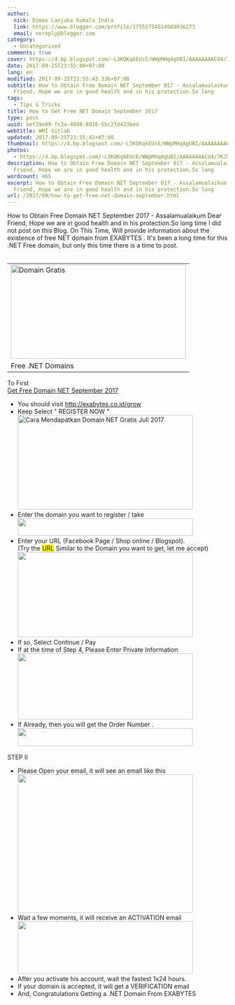 ```yaml
---
author:
  nick: Dimas Lanjaka Kumala Indra
  link: https://www.blogger.com/profile/17555754514989936273
  email: noreply@blogger.com
category:
  - Uncategorized
comments: true
cover: https://4.bp.blogspot.com/-L3KQKqkEUcE/WWpMHqAgUBI/AAAAAAAACU4/7KJ5yi2UlTErYq_6Fflz--LsOR6K52nGQCLcBGAs/s400/bodo.png
date: 2017-09-25T23:55:00+07:00
lang: en
modified: 2017-09-25T23:55:43.336+07:00
subtitle: How to Obtain Free Domain NET September 017 - Assalamualaikum Dear
  Friend, Hope we are in good health and in his protection.So long
tags:
  - Tips & Tricks
title: How to Get Free NET Domain September 2017
type: post
uuid: bef39e09-fc2a-4888-8816-5bc2fd423bed
webtitle: WMI Gitlab
updated: 2017-09-25T23:55:43+07:00
thumbnail: https://4.bp.blogspot.com/-L3KQKqkEUcE/WWpMHqAgUBI/AAAAAAAACU4/7KJ5yi2UlTErYq_6Fflz--LsOR6K52nGQCLcBGAs/s400/bodo.png
photos:
  - https://4.bp.blogspot.com/-L3KQKqkEUcE/WWpMHqAgUBI/AAAAAAAACU4/7KJ5yi2UlTErYq_6Fflz--LsOR6K52nGQCLcBGAs/s400/bodo.png
description: How to Obtain Free Domain NET September 017 - Assalamualaikum Dear
  Friend, Hope we are in good health and in his protection.So long
wordcount: 465
excerpt: How to Obtain Free Domain NET September 017 - Assalamualaikum Dear
  Friend, Hope we are in good health and in his protection.So long
url: /2017/09/how-to-get-free-net-domain-september.html
---
```


<div>How to Obtain Free Domain NET September 2017 - Assalamualaikum Dear Friend, Hope     we are in good health&nbsp;and in his protection.So long time I did     not post on this Blog. On This&nbsp;Time, Will provide information about the     existence of free NET domain from              EXABYTES          . It's been a long time for this .NET Free domain, but only this time there     is a time to post. </div><div><br></div><table align="center" cellpadding="0" cellspacing="0">    <tbody><tr>            <td><a href="https://4.bp.blogspot.com/-L3KQKqkEUcE/WWpMHqAgUBI/AAAAAAAACU4/7KJ5yi2UlTErYq_6Fflz--LsOR6K52nGQCLcBGAs/s1600/bodo.png" rel="noopener noreferer nofollow">                    <img alt="Domain Gratis" border="0" height="215" src="https://4.bp.blogspot.com/-L3KQKqkEUcE/WWpMHqAgUBI/AAAAAAAACU4/7KJ5yi2UlTErYq_6Fflz--LsOR6K52nGQCLcBGAs/s400/bodo.png" title="Free Domain Net" width="400">                </a>            </td>        </tr><tr>            <td>Free .NET Domains             </td>        </tr></tbody></table>To First <br><a href="http://web-manajemen.blogspot.com/2017/09/how-to-get-free-net-domain-september.html" target="_blank">Get Free Domain NET September 2017</a><br><div><ul><li>            You should visit             <a href="http://exabytes.co.id/grow" rel="noopener noreferer nofollow" target="_blank">http://exabytes.co.id/grow</a>        </li><li>            Keep Select " REGISTER NOW "             <br>            <a href="https://2.bp.blogspot.com/-6FGl_R5cJ3M/WWpNxk8N9zI/AAAAAAAACVA/SHDUz8OBD3gWwBUheVkaOLKrhR6SxlOmQCLcBGAs/s1600/ea.png" rel="noopener noreferer nofollow">                <img alt="Cara Mendapatkan Domain NET Gratis Juli 2017" border="0" height="216" src="https://2.bp.blogspot.com/-6FGl_R5cJ3M/WWpNxk8N9zI/AAAAAAAACVA/SHDUz8OBD3gWwBUheVkaOLKrhR6SxlOmQCLcBGAs/s400/ea.png" title="How To Obtain Free NET Domains July 2017" width="400">            </a>        </li><li>            Enter the domain you want to register / take             <br>            <a href="https://4.bp.blogspot.com/-_I6KlQAC_SQ/WWpOUnXWzUI/AAAAAAAACVE/mqFwAZieX1cNLqmur-DcTnEyaeniKKCUQCLcBGAs/s1600/eaa.png" rel="noopener noreferer nofollow">                <img alt="" border="0" height="40" src="https://4.bp.blogspot.com/-_I6KlQAC_SQ/WWpOUnXWzUI/AAAAAAAACVE/mqFwAZieX1cNLqmur-DcTnEyaeniKKCUQCLcBGAs/s400/eaa.png" title="How To Obtain Free NET Domains July 2017" width="400">            </a>        </li><li>            Enter your URL (Facebook Page / Shop online / Blogspot).             <br>            (Try the <span style="background-color: yellow;">URL</span>&nbsp;Similar to the Domain you want to get, let me             accept)             <br>            <a href="https://2.bp.blogspot.com/-355GYQUlHYk/WWpPdXlUh6I/AAAAAAAACVM/8TWXDl88spQEPgUm99j4BkHa_SLY_v0QACLcBGAs/s1600/qq.png" rel="noopener noreferer nofollow">                <img alt="" border="0" height="195" src="https://2.bp.blogspot.com/-355GYQUlHYk/WWpPdXlUh6I/AAAAAAAACVM/8TWXDl88spQEPgUm99j4BkHa_SLY_v0QACLcBGAs/s400/qq.png" title="How To Obtain Free NET Domains July 2017" width="400">            </a>        </li><li>            If so, Select Continue / Pay         </li><li>            If at the time of Step 4, Please Enter Private Information             <br>            <a href="https://4.bp.blogspot.com/-rdcplahQZIg/WWpQeZ4OSPI/AAAAAAAACVU/kCocFMv46gwmUj007VRWoDhzc9dGGAzwQCLcBGAs/s1600/qqq.png" rel="noopener noreferer nofollow">                <img alt="" border="0" height="151" src="https://4.bp.blogspot.com/-rdcplahQZIg/WWpQeZ4OSPI/AAAAAAAACVU/kCocFMv46gwmUj007VRWoDhzc9dGGAzwQCLcBGAs/s400/qqq.png" title="How To Obtain Free NET Domains July 2017" width="400">            </a>        </li><li>            If Already, then you will get the Order Number .             <br>            <a href="https://3.bp.blogspot.com/-2za4An5I4MI/WWpYNw_bD6I/AAAAAAAACV4/X05hVD-NOJUq7MkW9v_Plf_p1fdb8O55ACLcBGAs/s1600/aawwa.png" rel="noopener noreferer nofollow">                <img alt="" border="0" height="41" src="https://3.bp.blogspot.com/-2za4An5I4MI/WWpYNw_bD6I/AAAAAAAACV4/X05hVD-NOJUq7MkW9v_Plf_p1fdb8O55ACLcBGAs/s400/aawwa.png" title="How To Obtain Free NET Domains July 2017" width="400">            </a>        </li></ul><div>STEP II     </div></div><div><ul><li>            Please Open your email, it&nbsp;will see an email like this             <br>            <a href="https://3.bp.blogspot.com/-u0uxkn_gC2k/WWpctTgIRJI/AAAAAAAACWA/C0lRS71sG-wzKdqhKfNKoolcgOgcgkydQCLcBGAs/s1600/awww.png" rel="noopener noreferer nofollow">                <img alt="" border="0" height="316" src="https://3.bp.blogspot.com/-u0uxkn_gC2k/WWpctTgIRJI/AAAAAAAACWA/C0lRS71sG-wzKdqhKfNKoolcgOgcgkydQCLcBGAs/s400/awww.png" title="How To Obtain Free NET Domains July 2017" width="400">            </a>        </li><li>            Wait a few moments, it will receive an ACTIVATION email             <br>            <a href="https://4.bp.blogspot.com/-_0U2YZQ9cRk/WWpdtYcFhFI/AAAAAAAACWE/2byfbc_pwvo-kqBKheqg2Px7EOUsdiroACLcBGAs/s1600/1.png" rel="noopener noreferer nofollow">                <img alt="" border="0" height="120" src="https://4.bp.blogspot.com/-_0U2YZQ9cRk/WWpdtYcFhFI/AAAAAAAACWE/2byfbc_pwvo-kqBKheqg2Px7EOUsdiroACLcBGAs/s400/1.png" title="How To Obtain Free NET Domains July 2017" width="400">            </a>        </li><li>            After you activate&nbsp;his account, wait the fastest 1x24 hours.         </li><li>            If your domain is accepted, it will get a VERIFICATION email             <br>                     </li><li>            And, Congratulations Getting a .NET Domain From                              EXABYTES                      </li></ul></div>